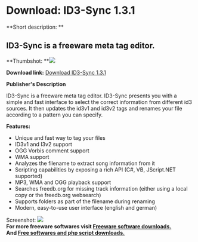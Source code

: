 # Download: ID3-Sync 1.3.1

**Short description: **

## ID3-Sync is a freeware meta tag editor.

  
**Thumbshot: **![](http://www.freewarefiles.com/screenshot/id3-sync_md.gif)   
  
**Download link:** [Download ID3-Sync 1.3.1](http://freesoftwares.boysofts.com/ID-Sync_program_19943.html)  
  

**Publisher's Description**  
  

ID3-Sync is a freeware meta tag editor. ID3-Sync presents you with a simple
and fast interface to select the correct information from different id3
sources. It then updates the id3v1 and id3v2 tags and renames your file
according to a pattern you can specify.

**Features:**

  * Unique and fast way to tag your files 
  * ID3v1 and I3v2 support 
  * OGG Vorbis comment support 
  * WMA support 
  * Analyzes the filename to extract song information from it 
  * Scripting capabilities by exposing a rich API (C#, VB, JScript.NET supported) 
  * MP3, WMA and OGG playback support 
  * Searches freedb.org for missing track information (either using a local copy or the freedb.org websearch) 
  * Supports folders as part of the filename during renaming 
  * Modern, easy-to-use user interface (english and german) 

  
  
Screenshot: ![](http://www.freewarefiles.com/screenshot/id3-sync.gif)  
**For more freeware softwares visit [Freeware software downloads.](http://freesoftwares.boysofts.com/)**   
**And [Free softwares and php script downloads.](http://www.boysofts.com/)**

